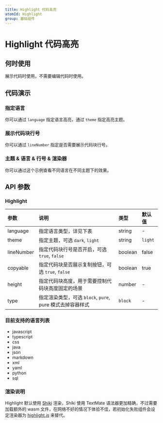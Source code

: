 ```yaml
---
title: Highlight 代码高亮
atomId: Highlight
group: 基础组件
---
```


# Highlight 代码高亮

## 何时使用

展示代码时使用，不需要编辑代码时使用。

## 代码演示

### 指定语言

你可以通过 `language` 指定语言高亮，通过 `theme` 指定高亮主题。

<code src="./demos/basic.tsx" ></code>

### 展示代码块行号

你可以通过 `lineNumber` 指定是否需要展示代码块行号。

<code src="./demos/lineNumber.tsx" ></code>

### 主题 & 语言 & 行号 & 渲染器

你可以通过这个示例查看不同语言在不同主题下的效果。

<code src="./demos/theme.tsx" ></code>

## API 参数

### Highlight

| 参数       | 说明                                                      | 类型    | 默认值  |
| :--------- | :-------------------------------------------------------- | :------ | :------ |
| language   | 指定语言类型，详见下表                                    | string  | -       |
| theme      | 指定主题，可选 `dark`, `light`                            | string  | `light` |
| lineNumber | 指定代码块行号是否开启，可选 `true`, `false`              | boolean | false   |
| copyable   | 指定代码块是否展示复制按钮，可选 `true`, `false`          | boolean | true    |
| height     | 指定代码块高度，用于需要控制代码块高度固定的场景          | number  | -       |
| type       | 指定渲染类型，可选 `block`, `pure`, pure 模式去掉容器样式 | `block` | -       |

### 目前支持的语言列表

- javascript
- typescript
- css
- java
- json
- markdown
- xml
- yaml
- python
- sql

### 渲染说明

Highlight 默认使用 [Shiki](https://github.com/shikijs/shiki) 渲染，Shiki 使用 TextMate 语法器更加精确，不过需要加载额外的 wasm 文件，在网络不好的情况下体验不佳，若初始化失败组件会设定渲染器为 [highlight.js](https://highlightjs.org/) 来替代。
